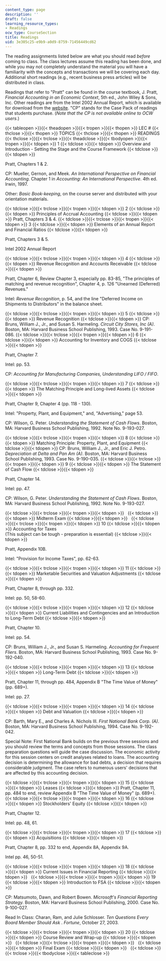 ```yaml
---
content_type: page
description: ''
draft: false
learning_resource_types:
- Readings
ocw_type: CourseSection
title: Readings
uid: 3e305c25-e9b9-a0d9-8759-71456449cd62
---
```

The reading assignments listed below are what you should read _before_ coming to class. The class lectures assume this reading has been done, and while you may not completely understand the material you will have a familiarity with the concepts and transactions we will be covering each day. Additional short readings (e.g., recent business press articles) will be distributed in class.

Readings that refer to "Pratt" can be found in the course textbook, J. Pratt, _Financial Accounting in an Economic Context_, 5th ed., John Wiley & Sons, Inc. Other readings are from the Intel 2002 Annual Report, which is available for download from the [website](https://www.intel.cn/content/dam/doc/report/history-2002-annual-report.pdf). "CP" stands for the Case Pack of readings that students purchase. (_Note that the CP is not available online to OCW users_.)

{{< tableopen >}}{{< theadopen >}}{{< tropen >}}{{< thopen >}}
LEC #
{{< thclose >}}{{< thopen >}}
TOPICS
{{< thclose >}}{{< thopen >}}
READINGS
{{< thclose >}}{{< trclose >}}{{< theadclose >}}{{< tbodyopen >}}{{< tropen >}}{{< tdopen >}}
1
{{< tdclose >}}{{< tdopen >}}
Overview and Introduction - Setting the Stage and the Course Framework
{{< tdclose >}}{{< tdopen >}}

Pratt, Chapters 1 & 2.

CP: Mueller, Gernon, and Meek. _An International Perspective on Financial Accounting_. Chapter 1 in _Accounting: An International Perspective_. 4th ed. Irwin, 1997.

Other: _Basic Book-keeping_, on the course server and distributed with your orientation materials.

{{< tdclose >}}{{< trclose >}}{{< tropen >}}{{< tdopen >}}
2
{{< tdclose >}}{{< tdopen >}}
Principles of Accrual Accounting
{{< tdclose >}}{{< tdopen >}}
Pratt, Chapters 3 & 4.
{{< tdclose >}}{{< trclose >}}{{< tropen >}}{{< tdopen >}}
3
{{< tdclose >}}{{< tdopen >}}
Elements of an Annual Report and Financial Ratios
{{< tdclose >}}{{< tdopen >}}

Pratt, Chapters 3 & 5.

Intel 2002 Annual Report

{{< tdclose >}}{{< trclose >}}{{< tropen >}}{{< tdopen >}}
4
{{< tdclose >}}{{< tdopen >}}
Revenue Recognition and Accounts Receivable
{{< tdclose >}}{{< tdopen >}}

Pratt, Chapter 6, Review Chapter 3, especially pp. 83-85, "The principles of matching and revenue recognition", Chapter 4, p. 126 "Unearned (Deferred) Revenues."

Intel: _Revenue Recognition_, p. 54, and the line "Deferred Income on Shipments to Distributors" in the balance sheet.

{{< tdclose >}}{{< trclose >}}{{< tropen >}}{{< tdopen >}}
5
{{< tdclose >}}{{< tdopen >}}
Revenue Recognition
{{< tdclose >}}{{< tdopen >}}
CP: Bruns, William J., Jr., and Susan S. Harmeling. _Circuit City Stores, Inc (A)_. Boston, MA: Harvard Business School Publishing, 1993. Case No. 9-191-086.
{{< tdclose >}}{{< trclose >}}{{< tropen >}}{{< tdopen >}}
6
{{< tdclose >}}{{< tdopen >}}
Accounting for Inventory and COGS
{{< tdclose >}}{{< tdopen >}}

Pratt, Chapter 7.

Intel: pp. 53.

CP: _Accounting for Manufacturing Companies, Understanding LIFO / FIFO_.

{{< tdclose >}}{{< trclose >}}{{< tropen >}}{{< tdopen >}}
7
{{< tdclose >}}{{< tdopen >}}
The Matching Principle and Long-lived Assets
{{< tdclose >}}{{< tdopen >}}

Pratt, Chapter 9, Chapter 4 (pp. 118 - 130).

Intel: "Property, Plant, and Equipment," and, "Advertising," page 53.

CP: Wilson, G. Peter. _Understanding the Statement of Cash Flows_. Boston, MA: Harvard Business School Publishing, 1992. Note No. 9-193-027.

{{< tdclose >}}{{< trclose >}}{{< tropen >}}{{< tdopen >}}
8
{{< tdclose >}}{{< tdopen >}}
Matching Principle: Property, Plant, and Equipment
{{< tdclose >}}{{< tdopen >}}
CP: Bruns, William J., Jr., and Eric J. Petro. _Depreciation at Delta and Pan Am (A)_. Boston, MA: Harvard Business School Publishing, 1993. Case No. 9-190-035.
{{< tdclose >}}{{< trclose >}}{{< tropen >}}{{< tdopen >}}
9
{{< tdclose >}}{{< tdopen >}}
The Statement of Cash Flow
{{< tdclose >}}{{< tdopen >}}

Pratt, Chapter 14.

Intel: pp. 47.

CP: Wilson, G. Peter. _Understanding the Statement of Cash Flows_. Boston, MA: Harvard Business School Publishing, 1992. Note No. 9-193-027.

{{< tdclose >}}{{< trclose >}}{{< tropen >}}{{< tdopen >}}
 
{{< tdclose >}}{{< tdopen >}}
Midterm Exam
{{< tdclose >}}{{< tdopen >}}
 
{{< tdclose >}}{{< trclose >}}{{< tropen >}}{{< tdopen >}}
10
{{< tdclose >}}{{< tdopen >}}
Accounting for Taxes   
(This subject can be tough - preparation is essential)
{{< tdclose >}}{{< tdopen >}}

Pratt, Appendix 10B.

Intel: "Provision for Income Taxes", pp. 62-63.

{{< tdclose >}}{{< trclose >}}{{< tropen >}}{{< tdopen >}}
11
{{< tdclose >}}{{< tdopen >}}
Marketable Securities and Valuation Adjustments
{{< tdclose >}}{{< tdopen >}}

Pratt, Chapter 8, through pp. 332.

Intel: pp. 50, 58-60.

{{< tdclose >}}{{< trclose >}}{{< tropen >}}{{< tdopen >}}
12
{{< tdclose >}}{{< tdopen >}}
Current Liabilities and Contingencies and an Introduction to Long-Term Debt
{{< tdclose >}}{{< tdopen >}}

Pratt, Chapter 10.

Intel: pp. 54.

CP: Bruns, William J., Jr., and Susan S. Harmeling. _Accounting for Frequent Fliers_. Boston, MA: Harvard Business School Publishing, 1993. Case No. 9-192-040.

{{< tdclose >}}{{< trclose >}}{{< tropen >}}{{< tdopen >}}
13
{{< tdclose >}}{{< tdopen >}}
Long-Term Debt
{{< tdclose >}}{{< tdopen >}}

Pratt, Chapter 11, through pp. 484, Appendix B "The Time Value of Money" (pp. 689+).

Intel: pp. 27.

{{< tdclose >}}{{< trclose >}}{{< tropen >}}{{< tdopen >}}
14
{{< tdclose >}}{{< tdopen >}}
Debt and Valuation
{{< tdclose >}}{{< tdopen >}}

CP: Barth, Mary E., and Charles A. Nichols III. _First National Bank Corp. (A)_. Boston, MA: Harvard Business School Publishing, 1994. Case No. 9-192-042.

Special Note: First National Bank builds on the previous three sessions and you should review the terms and concepts from those sessions. The class preparation questions will guide the case discussion. The economic activity for this session centers on credit analyses related to loans. The accounting decision is determining the allowance for bad debts, a decision that requires considerable judgment. The case refers to numerous users' decisions that are affected by this accounting decision.

{{< tdclose >}}{{< trclose >}}{{< tropen >}}{{< tdopen >}}
15
{{< tdclose >}}{{< tdopen >}}
Leases
{{< tdclose >}}{{< tdopen >}}
Pratt, Chapter 11, pp. 484 to end, review Appendix B "The Time Value of Money" (p. 689+).
{{< tdclose >}}{{< trclose >}}{{< tropen >}}{{< tdopen >}}
16
{{< tdclose >}}{{< tdopen >}}
Stockholders' Equity
{{< tdclose >}}{{< tdopen >}}

Pratt, Chapter 12.

Intel: pp. 48, 61.

{{< tdclose >}}{{< trclose >}}{{< tropen >}}{{< tdopen >}}
17
{{< tdclose >}}{{< tdopen >}}
Acquisitions
{{< tdclose >}}{{< tdopen >}}

Pratt, Chapter 8, pp. 332 to end, Appendix 8A, Appendix 9A.

Intel pp. 46, 50-51.

{{< tdclose >}}{{< trclose >}}{{< tropen >}}{{< tdopen >}}
18
{{< tdclose >}}{{< tdopen >}}
Current Issues in Financial Reporting
{{< tdclose >}}{{< tdopen >}}
 
{{< tdclose >}}{{< trclose >}}{{< tropen >}}{{< tdopen >}}
19
{{< tdclose >}}{{< tdopen >}}
Introduction to FSA
{{< tdclose >}}{{< tdopen >}}

CP: Matsumoto, Dawn, and Robert Bowen. _Microsoft's Financial Reporting Strategy._ Boston, MA: Harvard Business School Publishing, 2000. Case No. 9-100-027.

Read In Class: Charan, Ram, and Julie Schlosser. _Ten Questions Every Board Member Should Ask_ . _Fortune_, October 27, 2003.

{{< tdclose >}}{{< trclose >}}{{< tropen >}}{{< tdopen >}}
20
{{< tdclose >}}{{< tdopen >}}
Course Review and Wrap-up
{{< tdclose >}}{{< tdopen >}}
 
{{< tdclose >}}{{< trclose >}}{{< tropen >}}{{< tdopen >}}
 
{{< tdclose >}}{{< tdopen >}}
Final Exam
{{< tdclose >}}{{< tdopen >}}
 
{{< tdclose >}}{{< trclose >}}{{< tbodyclose >}}{{< tableclose >}}